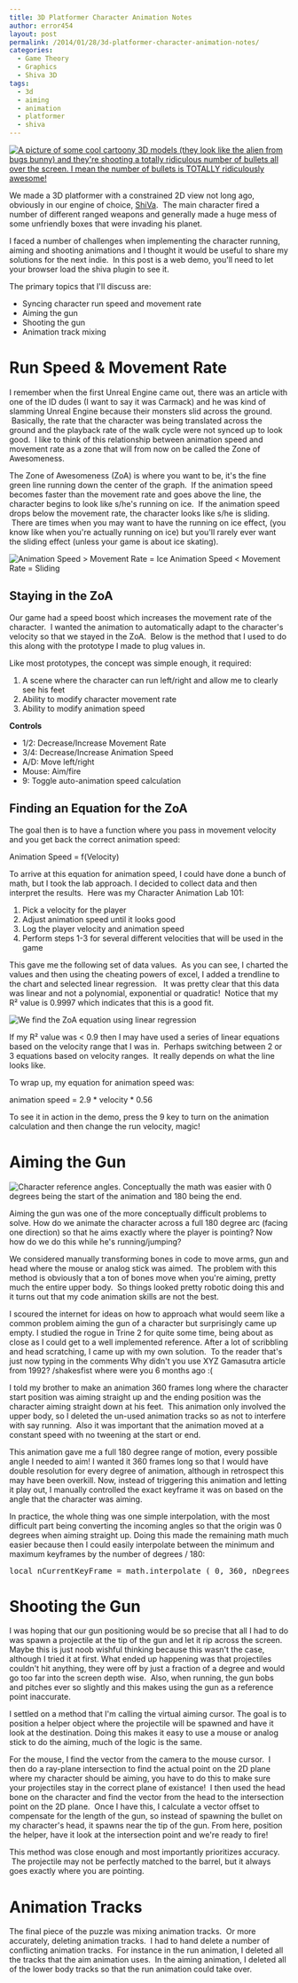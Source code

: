 ```yaml
---
title: 3D Platformer Character Animation Notes
author: error454
layout: post
permalink: /2014/01/28/3d-platformer-character-animation-notes/
categories:
  - Game Theory
  - Graphics
  - Shiva 3D
tags:
  - 3d
  - aiming
  - animation
  - platformer
  - shiva
---
```


<script src="http://cdn.stonetrip.com/players/stkobject.js" type="text/javascript"></script>

<a href='{{ site.url }}/assets/uploads/2014/01/Capture24.jpg'><img src='{{ site.url }}/assets/uploads/2014/01/Capture24-1024x576.jpg' alt='A picture of some cool cartoony 3D models (they look like the alien from bugs bunny) and they&apos;re shooting a totally ridiculous number of bullets all over the screen. I mean the number of bullets is TOTALLY ridiculously awesome!'></a>

We made a 3D platformer with a constrained 2D view not long ago, obviously in our engine of choice, <a href="http://www.shivaengine.com" target="_blank">ShiVa</a>.  The main character fired a number of different ranged weapons and generally made a huge mess of some unfriendly boxes that were invading his planet.
<!--more-->
I faced a number of challenges when implementing the character running, aiming and shooting animations and I thought it would be useful to share my solutions for the next indie.  In this post is a web demo, you'll need to let your browser load the shiva plugin to see it.

The primary topics that I'll discuss are:

<ul type="disc">
  <li>
    Syncing character run speed and movement rate
  </li>
  <li>
    Aiming the gun
  </li>
  <li>
    Shooting the gun
  </li>
  <li>
    Animation track mixing
  </li>
</ul>



# Run Speed & Movement Rate

I remember when the first Unreal Engine came out, there was an article with one of the ID dudes (I want to say it was Carmack) and he was kind of slamming Unreal Engine because their monsters slid across the ground.  Basically, the rate that the character was being translated across the ground and the playback rate of the walk cycle were not synced up to look good.  I like to think of this relationship between animation speed and movement rate as a zone that will from now on be called the Zone of Awesomeness.

The Zone of Awesomeness (ZoA) is where you want to be, it's the fine green line running down the center of the graph.  If the animation speed becomes faster than the movement rate and goes above the line, the character begins to look like s/he's running on ice.  If the animation speed drops below the movement rate, the character looks like s/he is sliding.  There are times when you may want to have the running on ice effect, (you know like when you're actually running on ice) but you'll rarely ever want the sliding effect (unless your game is about ice skating).

<img src='{{ site.url }}/assets/uploads/2014/01/theAzone.jpg' alt='Animation Speed &gt; Movement Rate = Ice Animation Speed &lt; Movement Rate = Sliding'>

## Staying in the ZoA

Our game had a speed boost which increases the movement rate of the character.  I wanted the animation to automatically adapt to the character's velocity so that we stayed in the ZoA.  Below is the method that I used to do this along with the prototype I made to plug values in.

Like most prototypes, the concept was simple enough, it required:

1.  A scene where the character can run left/right and allow me to clearly see his feet
2.  Ability to modify character movement rate
3.  Ability to modify animation speed

**Controls**

*   1/2: Decrease/Increase Movement Rate
*   3/4: Decrease/Increase Animation Speed
*   A/D: Move left/right
*   Mouse: Aim/fire
*   9: Toggle auto-animation speed calculation

<script  language="javascript" type="text/javascript">
   stkobject( "800" , "600" , "{{ site.url }}/assets/shiva/charanim.stk" , null, null , null , null , null , null , 0 , 1 , "<V t='2' n='S3DStartUpOptions.BackgroundColor'>034,034,034</V>" , 0 , 0 , 0 , 0 , 1, null , null , ".png", 0 , 222222,1);
</script>

## Finding an Equation for the ZoA

The goal then is to have a function where you pass in movement velocity and you get back the correct animation speed:

Animation Speed = f(Velocity)

To arrive at this equation for animation speed, I could have done a bunch of math, but I took the lab approach. I decided to collect data and then interpret the results.  Here was my Character Animation Lab 101:

<ol type="1">
  <li value="1">
    Pick a velocity for the player
  </li>
  <li>
    Adjust animation speed until it looks good
  </li>
  <li>
    Log the player velocity and animation speed
  </li>
  <li>
    Perform steps 1-3 for several different velocities that will be used in the game
  </li>
</ol>

This gave me the following set of data values.  As you can see, I charted the values and then using the cheating powers of excel, I added a trendline to the chart and selected linear regression.   It was pretty clear that this data was linear and not a polynomial, exponential or quadratic!  Notice that my R² value is 0.9997 which indicates that this is a good fit.

<img src='{{ site.url }}/assets/uploads/2014/01/regression.jpg' alt='We find the ZoA equation using linear regression'>

If my R² value was < 0.9 then I may have used a series of linear equations based on the velocity range that I was in.  Perhaps switching between 2 or 3 equations based on velocity ranges.  It really depends on what the line looks like.

To wrap up, my equation for animation speed was:

animation speed = 2.9 * velocity * 0.56

To see it in action in the demo, press the 9 key to turn on the animation calculation and then change the run velocity, magic!

# Aiming the Gun

<img src='{{ site.url }}/assets/uploads/2014/01/Sketch25625851.png' alt='Character reference angles. Conceptually the math was easier with 0 degrees being the start of the animation and 180 being the end.'>

Aiming the gun was one of the more conceptually difficult problems to solve. How do we animate the character across a full 180 degree arc (facing one direction) so that he aims exactly where the player is pointing? Now how do we do this while he's running/jumping?

We considered manually transforming bones in code to move arms, gun and head where the mouse or analog stick was aimed.  The problem with this method is obviously that a ton of bones move when you're aiming, pretty much the entire upper body.  So things looked pretty robotic doing this and it turns out that my code animation skills are not the best.

I scoured the internet for ideas on how to approach what would seem like a common problem aiming the gun of a character but surprisingly came up empty. I studied the rogue in Trine 2 for quite some time, being about as close as I could get to a well implemented reference. After a lot of scribbling and head scratching, I came up with my own solution.  To the reader that's just now typing in the comments Why didn't you use XYZ Gamasutra article from 1992? /shakesfist where were you 6 months ago :(

I told my brother to make an animation 360 frames long where the character start position was aiming straight up and the ending position was the character aiming straight down at his feet.  This animation only involved the upper body, so I deleted the un-used animation tracks so as not to interfere with say running.  Also it was important that the animation moved at a constant speed with no tweening at the start or end.

This animation gave me a full 180 degree range of motion, every possible angle I needed to aim! I wanted it 360 frames long so that I would have double resolution for every degree of animation, although in retrospect this may have been overkill. Now, instead of triggering this animation and letting it play out, I manually controlled the exact keyframe it was on based on the angle that the character was aiming.

In practice, the whole thing was one simple interpolation, with the most difficult part being converting the incoming angles so that the origin was 0 degrees when aiming straight up. Doing this made the remaining math much easier because then I could easily interpolate between the minimum and maximum keyframes by the number of degrees / 180:

<pre>local nCurrentKeyFrame = math.interpolate ( 0, 360, nDegrees / 180 )</pre>

# Shooting the Gun

I was hoping that our gun positioning would be so precise that all I had to do was spawn a projectile at the tip of the gun and let it rip across the screen. Maybe this is just noob wishful thinking because this wasn't the case, although I tried it at first. What ended up happening was that projectiles couldn't hit anything, they were off by just a fraction of a degree and would go too far into the screen depth wise.  Also, when running, the gun bobs and pitches ever so slightly and this makes using the gun as a reference point inaccurate.

I settled on a method that I'm calling the virtual aiming cursor. The goal is to position a helper object where the projectile will be spawned and have it look at the destination. Doing this makes it easy to use a mouse or analog stick to do the aiming, much of the logic is the same.

For the mouse, I find the vector from the camera to the mouse cursor.  I then do a ray-plane intersection to find the actual point on the 2D plane where my character should be aiming, you have to do this to make sure your projectiles stay in the correct plane of existance!  I then used the head bone on the character and find the vector from the head to the intersection point on the 2D plane.  Once I have this, I calculate a vector offset to compensate for the length of the gun, so instead of spawning the bullet on my character's head, it spawns near the tip of the gun. From here, position the helper, have it look at the intersection point and we're ready to fire!

This method was close enough and most importantly prioritizes accuracy.  The projectile may not be perfectly matched to the barrel, but it always goes exactly where you are pointing.

# Animation Tracks

The final piece of the puzzle was mixing animation tracks.  Or more accurately, deleting animation tracks.  I had to hand delete a number of conflicting animation tracks.  For instance in the run animation, I deleted all the tracks that the aim animation uses.  In the aiming animation, I deleted all of the lower body tracks so that the run animation could take over.
